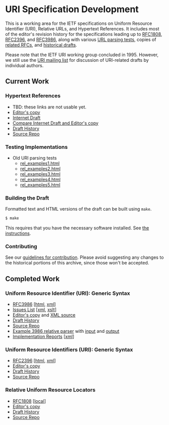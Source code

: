 # URI Specification Development

This is a working area for the IETF specifications on
Uniform Resource Identifier (URI), Relative URLs, and Hypertext References.
It includes most of the editor's revision history
for the specifications leading up to
[RFC1808](https://tools.ietf.org/html/rfc1808),
[RFC2396](https://tools.ietf.org/html/rfc2396), and
[RFC3986](https://tools.ietf.org/html/rfc3986), along with various
[URL parsing tests](https://dwid-org.github.io/uri/test/), copies of
[related RFCs](https://dwid-org.github.io/uri/rfc/), and
[historical drafts](https://dwid-org.github.io/uri/historical/index.html).

Please note that the IETF URI working group concluded in 1995. However,
we still use the [URI mailing list](https://lists.w3.org/Archives/Public/uri/)
for discussion of URI-related drafts by individual authors.

## Current Work

### Hypertext References

* TBD: these links are not usable yet.
* [Editor's copy](https://dwid-org.github.io/uri/href-2017/draft-fielding-uri-href.html)
* [Internet Draft](https://tools.ietf.org/html/draft-fielding-uri-href)
* [Compare Internet Draft and Editor's copy](https://tools.ietf.org/rfcdiff?url1=https://tools.ietf.org/id/draft-fielding-uri-href&url2=https://dwid-org.github.io/uri/href-2017/draft-fielding-uri-href.txt)
* [Draft History](https://datatracker.ietf.org/doc/draft-fielding-uri-href/)
* [Source Repo](https://github.com/dwid-org/uri/tree/master/href-2017)

### Testing Implementations

* Old URI parsing tests
  * [rel_examples1.html](https://dwid-org.github.io/uri/test/rel_examples1.html)
  * [rel_examples2.html](https://dwid-org.github.io/uri/test/rel_examples2.html)
  * [rel_examples3.html](https://dwid-org.github.io/uri/test/rel_examples3.html)
  * [rel_examples4.html](https://dwid-org.github.io/uri/test/rel_examples4.html)
  * [rel_examples5.html](https://dwid-org.github.io/uri/test/rel_examples5.html)

### Building the Draft

Formatted text and HTML versions of the draft can be built using `make`.

```sh
$ make
```

This requires that you have the necessary software installed.  See [the
instructions](https://github.com/martinthomson/i-d-template/blob/master/doc/SETUP.md).

### Contributing

See our
[guidelines for contribution](https://github.com/quicwg/base-drafts/blob/master/CONTRIBUTING.md).
Please avoid suggesting any changes to the historical portions of this archive,
since those won't be accepted.

## Completed Work

### Uniform Resource Identifier (URI): Generic Syntax

* [RFC3986](https://tools.ietf.org/html/rfc3986) \[[html](https://dwid-org.github.io/uri/rfc/rfc3986.html), [xml](https://dwid-org.github.io/uri/rfc/rfc3986.xml)\]
* [Issues List](https://dwid-org.github.io/uri/rev-2002/issues.html) \[[xml](https://dwid-org.github.io/uri/rev-2002/issues.xml), [xslt](https://dwid-org.github.io/uri/rev-2002/issuelist.xslt)\]
* [Editor's copy](https://dwid-org.github.io/uri/rev-2002/rfc2396bis.html) and [XML source](https://dwid-org.github.io/uri/rev-2002/rfc2396bis.xml)
* [Draft History](https://datatracker.ietf.org/doc/rfc3986/)
* [Source Repo](https://github.com/dwid-org/uri/tree/master/rev-2002)
* [Example 3986 relative parser](https://dwid-org.github.io/uri/rev-2002/uri_test.pl) with [input](https://dwid-org.github.io/uri/rev-2002/example_uri_refs.txt) and [output](https://dwid-org.github.io/uri/rev-2002/example_uri_refs.out)
* [Implementation Reports](https://dwid-org.github.io/uri/test/implementation_rfc3986.html) \[[xml](https://dwid-org.github.io/uri/test/implementation_rfc3986.xml)\]

### Uniform Resource Identifiers (URI): Generic Syntax

* [RFC2396](https://tools.ietf.org/html/rfc2396) \[[html](https://dwid-org.github.io/uri/rfc/rfc2396.html), [xml](https://dwid-org.github.io/uri/rfc/rfc2396.xml)\]
* [Editor's copy](https://dwid-org.github.io/uri/rev-1997/uri.txt)
* [Draft History](https://datatracker.ietf.org/doc/rfc2396/)
* [Source Repo](https://github.com/dwid-org/uri/tree/master/rev-1997)

### Relative Uniform Resource Locators

* [RFC1808](https://tools.ietf.org/html/rfc1808) \[[local](https://dwid-org.github.io/uri/rfc/rfc1808.txt)\]
* [Editor's copy](https://dwid-org.github.io/uri/rev-1994/rurl-spec.txt)
* [Draft History](https://datatracker.ietf.org/doc/rfc1808/)
* [Source Repo](https://github.com/dwid-org/uri/tree/master/rev-1994)

